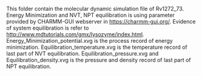 This folder contain the molecular dynamic simulation file of Rv1272_73.  
Energy Minimization and NVT, NPT equilibration is using parameter provided by CHARMM-GUI webserver in https://charmm-gui.org/.
Evidence of system equilibration is refer to http://www.mdtutorials.com/gmx/lysozyme/index.html.
Energy_Minimization_potential.xvg is the process record of energy minimization.
Equilibration_temperature.xvg is the temperature record of last part of NVT equilibration.
Equilibration_pressure.xvg and Equilibration_density.xvg is the pressure and density record of last part of NPT equilibration.
